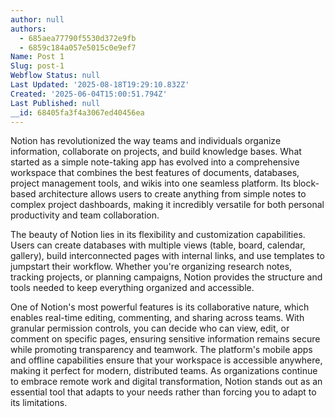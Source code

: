 ```yaml
---
author: null
authors:
  - 685aea77790f5530d372e9fb
  - 6859c184a057e5015c0e9ef7
Name: Post 1
Slug: post-1
Webflow Status: null
Last Updated: '2025-08-18T19:29:10.832Z'
Created: '2025-06-04T15:00:51.794Z'
Last Published: null
__id: 68405fa3f4a3067ed40456ea
---
```

<p id="">Notion has revolutionized the way teams and individuals organize information, collaborate on projects, and build knowledge bases. What started as a simple note-taking app has evolved into a comprehensive workspace that combines the best features of documents, databases, project management tools, and wikis into one seamless platform. Its block-based architecture allows users to create anything from simple notes to complex project dashboards, making it incredibly versatile for both personal productivity and team collaboration.</p><p id="">The beauty of Notion lies in its flexibility and customization capabilities. Users can create databases with multiple views (table, board, calendar, gallery), build interconnected pages with internal links, and use templates to jumpstart their workflow. Whether you're organizing research notes, tracking projects, or planning campaigns, Notion provides the structure and tools needed to keep everything organized and accessible.</p><p id="">One of Notion's most powerful features is its collaborative nature, which enables real-time editing, commenting, and sharing across teams. With granular permission controls, you can decide who can view, edit, or comment on specific pages, ensuring sensitive information remains secure while promoting transparency and teamwork. The platform's mobile apps and offline capabilities ensure that your workspace is accessible anywhere, making it perfect for modern, distributed teams. As organizations continue to embrace remote work and digital transformation, Notion stands out as an essential tool that adapts to your needs rather than forcing you to adapt to its limitations.</p>
